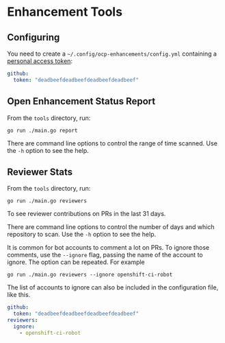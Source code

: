 # Enhancement Tools

## Configuring

You need to create a `~/.config/ocp-enhancements/config.yml`
containing a [personal access token](https://github.com/settings/tokens):

```yaml
github:
  token: "deadbeefdeadbeefdeadbeefdeadbeef"
```

## Open Enhancement Status Report

From the `tools` directory, run:

```console
go run ./main.go report
```

There are command line options to control the range of time
scanned. Use the `-h` option to see the help.

## Reviewer Stats

From the `tools` directory, run:

```console
go run ./main.go reviewers
```

To see reviewer contributions on PRs in the last 31 days.

There are command line options to control the number of days and which
repository to scan. Use the `-h` option to see the help.

It is common for bot accounts to comment a lot on PRs. To ignore those
comments, use the `--ignore` flag, passing the name of the account to
ignore. The option can be repeated. For example

```console
go run ./main.go reviewers --ignore openshift-ci-robot
```

The list of accounts to ignore can also be included in the
configuration file, like this.

```yaml
github:
  token: "deadbeefdeadbeefdeadbeefdeadbeef"
reviewers:
  ignore:
    - openshift-ci-robot
```
